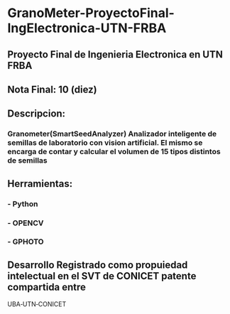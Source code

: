 # GranoMeter-ProyectoFinal-IngElectronica-UTN-FRBA

## Proyecto Final de Ingenieria Electronica en UTN FRBA

## Nota Final: 10 (diez)

## Descripcion:

### Granometer(SmartSeedAnalyzer) Analizador inteligente de semillas de laboratorio con vision artificial. El mismo se encarga de contar y calcular el volumen de 15 tipos distintos de semillas

## Herramientas:

### - Python
### - OPENCV
### - GPHOTO

## Desarrollo Registrado como propuiedad intelectual en el SVT de CONICET patente compartida entre
UBA‑UTN‑CONICET

